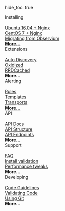 hide_toc: true
<div class="row">
    <div class="col-md-4">
        <div class="well">
            <div class="home-header">
                <i class="fa fa-download fa-2x"></i>
                <span> Installing</span>
            </div>
            <br />
            <a href="/Installation/Installation-Ubuntu-1604-Nginx/">Ubuntu 16.04 + Nginx</a><br />
            <a href="/Installation/Installation-CentOS-7-Nginx/">CentOS 7 + Nginx</a><br />
            <a href="/Installation/Migrating-from-Observium/">Migrating from Observium</a><br />
            <a href="/Installation/Installing-LibreNMS/"><strong>More...</strong></a>
        </div>
    </div>
    <div class="col-md-4">
        <div class="well">
            <div class="home-header">
                <i class="fa fa-plug fa-2x"></i>
                <span> Extensions</span>
            </div>
            <br />
            <a href="/Extensions/Auto-Discovery/">Auto Discovery</a><br />
            <a href="/Extensions/Oxidized/">Oxidized</a><br />
            <a href="/Extensions/RRDCached/">RRDCached</a><br />
            <strong>More...</strong>
        </div>
    </div>
    <div class="col-md-4">
        <div class="well">
            <div class="home-header">
                <i class="fa fa-bell fa-2x"></i>
                <span> Alerting</span>
            </div>
            <br />
            <a href="/Alerting/Rules/#rules">Rules</a><br />
            <a href="/Alerting/Templates/">Templates</a><br />
            <a href="/Alerting/Transports/">Transports</a><br />
            <a href="/Alerting/"><strong>More...</strong></a>
        </div>
    </div>
</div>
<div class="row">
    <div class="col-md-4">
        <div class="well">
            <div class="home-header">
                <i class="fa fa-connectdevelop fa-2x"></i>
                <span> API</span>
            </div>
            <br />
            <a href="/API/">API Docs</a><br>
            <a href="/API/#api-structure">API Structure</a><br>
            <a href="/API/#api-endpoints">API Endpoints</a><br>
            <a href="/API/"><strong>More...</strong></a>
        </div>
    </div>
    <div class="col-md-4">
        <div class="well">
            <div class="home-header">
                <i class="fa fa-ambulance fa-2x"></i>
                <span> Support</span>
            </div>
            <br />
            <a href="/Support/FAQ/">FAQ</a><br />
            <a href="/Support/Install%20Validation/">Install validation</a><br />
            <a href="/Support/Performance/">Performance tweaks</a><br />
            <strong>More...</strong>
        </div>
    </div>
    <div class="col-md-4">
        <div class="well">
            <div class="home-header">
                <i class="fa fa-code-fork fa-2x"></i>
                <span> Developing</span>
            </div>
            <br />
            <a href="/Developing/Code-Guidelines/">Code Guidelines</a><br />
            <a href="/Developing/Validating-Code/">Validating Code</a><br />
            <a href="/Developing/Using-Git/">Using Git</a><br />
            <strong>More...</strong>
        </div>
    </div>
</div>
